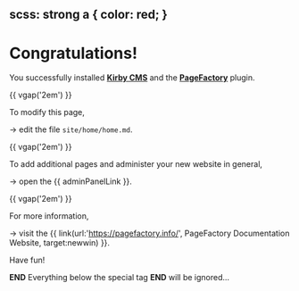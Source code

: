 scss:
	strong a { color: red; }
----


# Congratulations!

You successfully installed **[Kirby CMS](https://getkirby.com/)** and the **[PageFactory](https://pagefactory.info/)** plugin.

{{ vgap('2em') }}


To modify this page,

-> edit the file ``site/home/home.md``.

{{ vgap('2em') }}

To add additional pages and administer your new website in general, 

&rarr; open the {{ adminPanelLink }}.

{{ vgap('2em') }}

For more information,

-> visit the {{ link(url:'https://pagefactory.info/', PageFactory Documentation Website, target:newwin) }}.

Have fun!


__END__
Everything below the special tag __END__ will be ignored...
